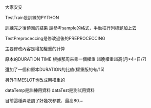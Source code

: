 
大家安安

TestTrain是訓練的PYTHON

訓練完之後預測的結果
請參考sample的格式，手動把行列標題加上去


TestPreproceccing是修改過後的PREPROCECCING

主要修改內容是增加權重的計算

原本的DURATION TIME 根據那周來乘一個權重 越晚權重越高(月*4+日/7)

還加了一個和原本DURATION的比值(權重版的有/15)

另外TIMESLOT也改成用權重的

dataTemp是訓練用資料
dataTest是測試用資料

目前這種弄法調了好幾次參數，最高80.~
